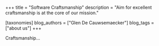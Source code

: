 +++
title = "Software Craftsmanship"
description = "Aim for excellent craftsmanship is at the core of our mission."

[taxonomies]
blog_authors = ["Glen De Cauwsemaecker"]
blog_tags = ["about us"]
+++

Craftsmanship...
